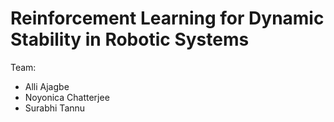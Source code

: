 # Reinforcement Learning for Dynamic Stability in Robotic Systems
Team:
- Alli Ajagbe
- Noyonica Chatterjee
- Surabhi Tannu
